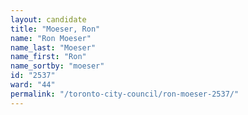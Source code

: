 ```yaml
---
layout: candidate
title: "Moeser, Ron"
name: "Ron Moeser"
name_last: "Moeser"
name_first: "Ron"
name_sortby: "moeser"
id: "2537"
ward: "44"
permalink: "/toronto-city-council/ron-moeser-2537/"
---
```

